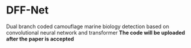 # DFF-Net
Dual branch coded camouflage marine biology detection based on convolutional neural network and transformer
**The code will be uploaded after the paper is accepted**
